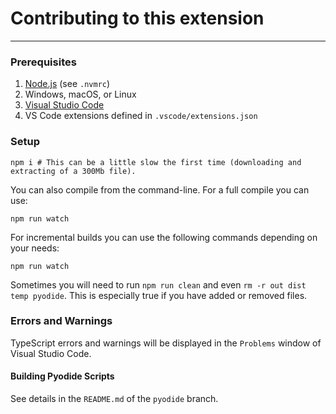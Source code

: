 # Contributing to this extension

---

### Prerequisites

1. [Node.js](https://nodejs.org/) (see `.nvmrc`)
4. Windows, macOS, or Linux
5. [Visual Studio Code](https://code.visualstudio.com/)
6. VS Code extensions defined in `.vscode/extensions.json`

### Setup

```shell
npm i # This can be a little slow the first time (downloading and extracting of a 300Mb file).
```

You can also compile from the command-line. For a full compile you can use:

```shell
npm run watch
```

For incremental builds you can use the following commands depending on your needs:

```shell
npm run watch
```

Sometimes you will need to run `npm run clean` and even `rm -r out dist temp pyodide`.
This is especially true if you have added or removed files.

### Errors and Warnings

TypeScript errors and warnings will be displayed in the `Problems` window of Visual Studio Code.


#### Building Pyodide Scripts

See details in the `README.md` of the `pyodide` branch.
